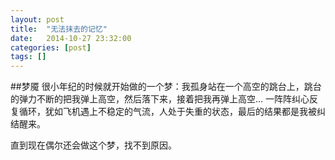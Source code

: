 ```yaml
---
layout: post
title:  "无法抹去的记忆"
date:   2014-10-27 23:32:00
categories: [post]
tags: []
---
```



##梦魇
很小年纪的时候就开始做的一个梦：我孤身站在一个高空的跳台上，跳台的弹力不断的把我弹上高空，然后落下来，接着把我再弹上高空... 一阵阵纠心反复循环，犹如飞机遇上不稳定的气流，人处于失重的状态，最后的结果都是我被纠结醒来。

直到现在偶尔还会做这个梦，找不到原因。